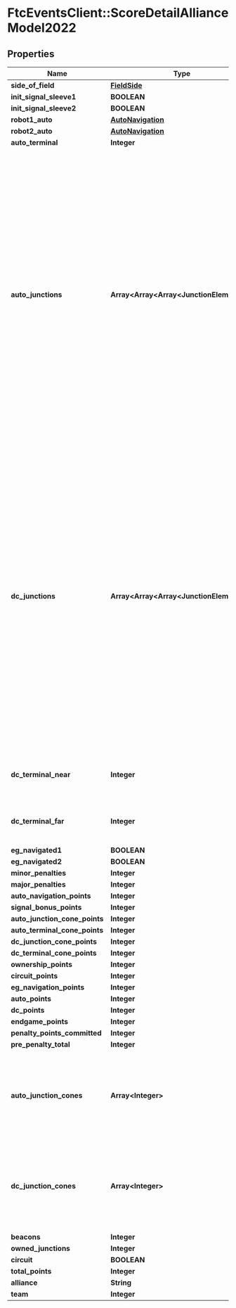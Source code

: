 # FtcEventsClient::ScoreDetailAllianceModel2022

## Properties
Name | Type | Description | Notes
------------ | ------------- | ------------- | -------------
**side_of_field** | [**FieldSide**](FieldSide.md) |  | [optional] 
**init_signal_sleeve1** | **BOOLEAN** |  | [optional] 
**init_signal_sleeve2** | **BOOLEAN** |  | [optional] 
**robot1_auto** | [**AutoNavigation**](AutoNavigation.md) |  | [optional] 
**robot2_auto** | [**AutoNavigation**](AutoNavigation.md) |  | [optional] 
**auto_terminal** | **Integer** |  | [optional] 
**auto_junctions** | **Array&lt;Array&lt;Array&lt;JunctionElement&gt;&gt;&gt;** | Two dimensional array of lists of items scored on junctions in autonomous. [0,0] is the upper-left corner of the field as viewed from the audience side of the field (V5). The array is indexed by row, then column. (e.g [0,4] is in the upper right corner of the field (Z5).) Each junction is stored bottom up (index 0 is the bottom-most element on the field). MY_* elements belong to the alliance whose score object the element appears in, OTHER_* elements belong to the opposing alliance. (e.g in a set of scores for the red alliance, MY_CONE is a red cone and OTHER_CONE is a blue cone.) For a complete example, if red.autoJunctions[4][0][1] is OTHER_CONE, there is a blue cone in the bottom left cornerof the field (V1) on top of one other cone. | [optional] 
**dc_junctions** | **Array&lt;Array&lt;Array&lt;JunctionElement&gt;&gt;&gt;** | Two dimensional array of lists of items scored on junctions in driver-controlled. [0,0] is the upper-left corner of the field as viewed from the audience side of the field (V5). The array is indexed by crow, then column. (e.g [0,4] is in the upper right corner of the field (Z5).) Each junction is stored bottom up (index 0 is the bottom-most element on the field). MY_* elements belong to the alliance whose score object the element appears in, OTHER_* elements belong to the opposing alliance. (e.g in a set of scores for the red alliance, MY_CONE is a red cone and OTHER_CONE is a blue cone.) *_R1_BEACON means the beacon scored by robot 1 on the corresponding alliance. For a complete example, if red.dcJunctions[4][0][1] is OTHER_CONE, there is a blue cone in the bottom left cornerof the field (V1) on top of one other cone. | [optional] 
**dc_terminal_near** | **Integer** | Number of Scored cones in the alliance-colored terminal on the side of the field closest to the alliance station. | [optional] 
**dc_terminal_far** | **Integer** | Number of Scored cones in the alliance-colored terminal on the side of the field opposite the alliance station. | [optional] 
**eg_navigated1** | **BOOLEAN** |  | [optional] 
**eg_navigated2** | **BOOLEAN** |  | [optional] 
**minor_penalties** | **Integer** |  | [optional] 
**major_penalties** | **Integer** |  | [optional] 
**auto_navigation_points** | **Integer** |  | [optional] 
**signal_bonus_points** | **Integer** |  | [optional] 
**auto_junction_cone_points** | **Integer** |  | [optional] 
**auto_terminal_cone_points** | **Integer** |  | [optional] 
**dc_junction_cone_points** | **Integer** |  | [optional] 
**dc_terminal_cone_points** | **Integer** |  | [optional] 
**ownership_points** | **Integer** |  | [optional] 
**circuit_points** | **Integer** |  | [optional] 
**eg_navigation_points** | **Integer** |  | [optional] 
**auto_points** | **Integer** |  | [optional] 
**dc_points** | **Integer** |  | [optional] 
**endgame_points** | **Integer** |  | [optional] 
**penalty_points_committed** | **Integer** |  | [optional] 
**pre_penalty_total** | **Integer** |  | [optional] 
**auto_junction_cones** | **Array&lt;Integer&gt;** | Array of 4 cone counts scored by this alliance on ground, low, medium, and high junctions respectively, scored in autonomous. E.g. red.autoJunctionCones[2] is the total number of cones scored by red on medium-height junctions. | [optional] 
**dc_junction_cones** | **Array&lt;Integer&gt;** | Array of 4 cone counts scored by this alliance on ground, low, medium, and high junctions respectively, scored in driver-controlled. E.g. red.dcJunctionCones[2] is the total number of cones scored by red on medium-height junctions. | [optional] 
**beacons** | **Integer** |  | [optional] 
**owned_junctions** | **Integer** |  | [optional] 
**circuit** | **BOOLEAN** |  | [optional] 
**total_points** | **Integer** |  | [optional] 
**alliance** | **String** |  | [optional] 
**team** | **Integer** |  | [optional] 

